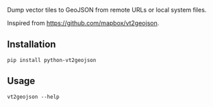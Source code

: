 Dump vector tiles to GeoJSON from remote URLs or local system files.

Inspired from https://github.com/mapbox/vt2geojson.

## Installation
```
pip install python-vt2geojson
```

## Usage
```
vt2geojson --help
```
